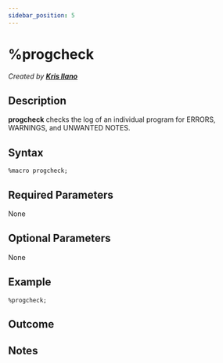 ```yaml
---
sidebar_position: 5
---
```


# %progcheck

_Created by [**Kris Ilano**](mailto:kristoffer.ilano@emanatebiostats.com?subject=User%20Guide:%20progcheck)_

## Description

**progcheck** checks the log of an individual program for ERRORS, WARNINGS, and UNWANTED NOTES.

## Syntax

```sas
%macro progcheck;
```

## Required Parameters

None

## Optional Parameters

None

## Example

```sas
%progcheck;
```

## Outcome

## Notes
